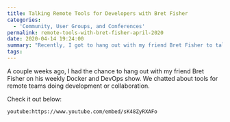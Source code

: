 ```yaml
---
title: Talking Remote Tools for Developers with Bret Fisher
categories:
  - 'Community, User Groups, and Conferences'
permalink: remote-tools-with-bret-fisher-april-2020
date: 2020-04-14 19:24:00
summary: "Recently, I got to hang out with my friend Bret Fisher to talk about remote tools for developers."
tags: 
---
```


A couple weeks ago, I had the chance to hang out with my friend Bret Fisher on his weekly Docker and DevOps show.  We chatted about tools for remote teams doing development or collaboration.  

Check it out below:

`youtube:https://www.youtube.com/embed/sK48ZyRXAFo`

